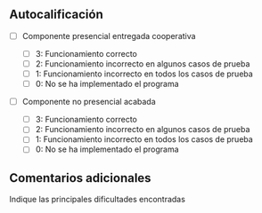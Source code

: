 ## **Autocalificación**

- [ ] Componente presencial entregada cooperativa
  
    - [ ] 3: Funcionamiento correcto
    - [ ] 2: Funcionamiento incorrecto en algunos casos de prueba
    - [ ] 1: Funcionamiento incorrecto en todos los casos de prueba
    - [ ] 0: No se ha implementado el programa

- [ ] Componente no presencial acabada

    - [ ] 3: Funcionamiento correcto
    - [ ] 2: Funcionamiento incorrecto en algunos casos de prueba
    - [ ] 1: Funcionamiento incorrecto en todos los casos de prueba
    - [ ] 0: No se ha implementado el programa

## Comentarios adicionales

Indique las principales dificultades encontradas

